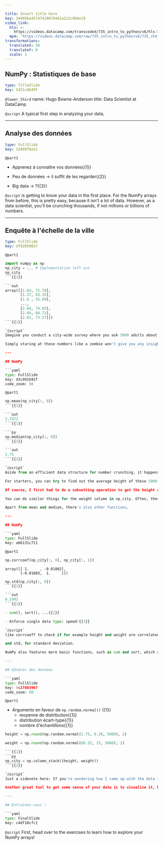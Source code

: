```yaml
---

title: Insert title here
key: 34495ba457d74296794d2a122c9b6e19
video_link:
  hls: >-
    https://videos.datacamp.com/transcoded/735_intro_to_python/v6/hls-735_ch4_3.master.m3u8
  mp4: 'https://videos.datacamp.com/raw/735_intro_to_python/v6/735_ch4_3.mp4'
transformations:
  translateX: 50
  translateY: 0
  scale: 1
---
```


## NumPy : Statistiques de base

```yaml
type: TitleSlide
key: 5d21c4b49f
```

`@lower_third`
name: Hugo Bowne-Anderson
title: Data Scientist at DataCamp

`@script`
A typical first step in analyzing your data,

---

## Analyse des données

```yaml
type: FullSlide
key: 32899f8a31
```

`@part1`
- Apprenez à connaître vos données{{1}}

- Peu de données -> il suffit de les regarder{{2}}

- Big data -> ?{{3}}

`@script`
is getting to know your data in the first place. For the NumPy arrays from before, this is pretty easy, because it isn't a lot of data. However, as a data scientist, you'll be crunching thousands, if not millions or billions of numbers.

---

## Enquête à l'échelle de la ville

```yaml
type: FullSlide
key: df02059657
```

`@part1`
```py
import numpy as np
np_city = ... # Implementation left out
np_city
```{{1}}

```out
array([[1.64, 71.78],
       [1.37, 63.35],
       [1.6 , 55.09],
       ...,
       [2.04, 74.85],
       [2.04, 68.72],
       [2.01, 73.57]])
```{{1}}

`@script`
Imagine you conduct a city-wide survey where you ask 5000 adults about their height and weight. You end up with something like this: a 2D numpy array, which I named np_city, that has 5000 rows, corresponding to the 5000 people, and two columns, corresponding to the height and the weight.

Simply staring at these numbers like a zombie won't give you any insights. What you can do, though, is generate summarizing statistics about your data.

---

## NumPy

```yaml
type: FullSlide
key: d3c991b91f
code_zoom: 90
```

`@part1`
```py
np.mean(np_city[:, 0])
```{{1}}

```out
1.7472
```{{1}}

```py
np.median(np_city[:, 0])
```{{2}}

```out
1.75
```{{2}}

`@script`
Aside from an efficient data structure for number crunching, it happens that NumPy is also good at doing these kinds of things.

For starters, you can try to find out the average height of these 5000 people, with NumPy's mean function. Because it's a function from the NumPy package, don't forget to start with np..

Of course, I first had to do a subsetting operation to get the height column from the 2D array. It appears that on average, people are 1.75 meters tall. What about the median height? This is the height of the middle person if you sort all persons from small to tall. Instead of writing complicated python code to figure this out, you can simply use NumPy's median function:

You can do similar things for the weight column in np_city. Often, these summarizing statistics will provide you with a "sanity check" of your data. If you end up with a average weight of 2000 kilograms, your measurements are most likely incorrect.

Apart from mean and median, there's also other functions,

---

## NumPy

```yaml
type: FullSlide
key: a66131c711
```

`@part1`
```py
np.corrcoef(np_city[:, 0], np_city[:, 1])
```

```out
array([[ 1.     , -0.01802],
       [-0.01803,  1.     ]])
```

```py
np.std(np_city[:, 0])
```{{1}}

```out
0.1992
```{{1}}

- sum(), sort(), ...{{2}}

- Enforce single data type: speed!{{3}}

`@script`
like corrcoeff to check if for example height and weight are correlated,

and std, for standard deviation.

NumPy also features more basic functions, such as sum and sort, which also exist in the basic Python distribution. However, the big difference here is speed. Because NumPy enforces a single data type in an array, it can drastically speed up the calculations.

---

## Générer des données

```yaml
type: FullSlide
key: 0c27803967
code_zoom: 80
```

`@part1`
- Arguments en faveur de `np.random.normal()` {{1}}
	- moyenne de distribution{{1}}
    - distribution écart-type{{1}}
    - nombre d'échantillons{{1}}

```py
height = np.round(np.random.normal(1.75, 0.20, 5000), 2)

weight = np.round(np.random.normal(60.32, 15, 5000), 2)

```{{1}}
```py
np_city = np.column_stack((height, weight))
```{{2}}

`@script`
Just a sidenote here: If you're wondering how I came up with the data in this video: We simulated it with NumPy functions! I sampled two random distributions 5000 times to create the height and weight arrays, and then used column_stack to paste them together as two columns. Another awesome thing that NumPy can do!

Another great tool to get some sense of your data is to visualize it, but that's something for the next course also.

---

## Entraînez-vous !

```yaml
type: FinalSlide
key: c4df18cfc1
```

`@script`
First, head over to the exercises to learn how to explore your NumPy arrays!
